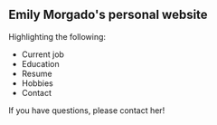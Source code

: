 ## Emily Morgado's personal website

Highlighting the following:
* Current job
* Education
* Resume
* Hobbies
* Contact

If you have questions, please contact her!